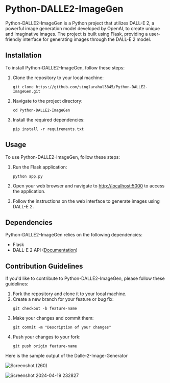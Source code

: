 # Python-DALLE2-ImageGen

Python-DALLE2-ImageGen is a Python project that utilizes DALL-E 2, a powerful image generation model developed by OpenAI, to create unique and imaginative images. The project is built using Flask, providing a user-friendly interface for generating images through the DALL-E 2 model.

## Installation

To install Python-DALLE2-ImageGen, follow these steps:

1. Clone the repository to your local machine:
   ```
   git clone https://github.com/singlarahul3845/Python-DALLE2-ImageGen.git
   ```

2. Navigate to the project directory:
   ```
   cd Python-DALLE2-ImageGen
   ```

3. Install the required dependencies:
   ```
   pip install -r requirements.txt
   ```

## Usage

To use Python-DALLE2-ImageGen, follow these steps:

1. Run the Flask application:
   ```
   python app.py
   ```

2. Open your web browser and navigate to [http://localhost:5000](http://localhost:5000) to access the application.

3. Follow the instructions on the web interface to generate images using DALL-E 2.

## Dependencies

Python-DALLE2-ImageGen relies on the following dependencies:

- Flask
- DALL-E 2 API ([Documentation](https://platform.openai.com/docs/guides/images/image-generation?context=node))

## Contribution Guidelines

If you'd like to contribute to Python-DALLE2-ImageGen, please follow these guidelines:

1. Fork the repository and clone it to your local machine.
2. Create a new branch for your feature or bug fix:
   ```
   git checkout -b feature-name
   ```
3. Make your changes and commit them:
   ```
   git commit -m "Description of your changes"
   ```
4. Push your changes to your fork:
   ```
   git push origin feature-name
   ```

Here is the sample output of the Dalle-2-Image-Generator

![Screenshot (260)](https://github.com/singlarahul3845/Python-DALLE2-ImageGen/assets/124781877/f7583035-03c4-4018-9f5a-104d8a44dc96)


![Screenshot 2024-04-19 232827](https://github.com/singlarahul3845/Python-DALLE2-ImageGen/assets/124781877/175c1dd8-2110-4804-b521-299aecab987c)








